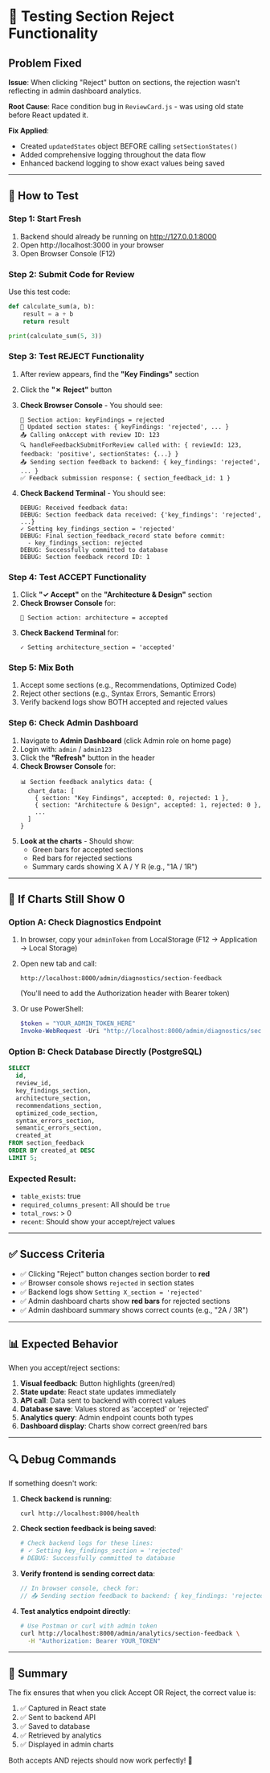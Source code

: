 # 🔧 Testing Section Reject Functionality

## Problem Fixed
**Issue**: When clicking "Reject" button on sections, the rejection wasn't reflecting in admin dashboard analytics.

**Root Cause**: Race condition bug in `ReviewCard.js` - was using old state before React updated it.

**Fix Applied**: 
- Created `updatedStates` object BEFORE calling `setSectionStates()`
- Added comprehensive logging throughout the data flow
- Enhanced backend logging to show exact values being saved

---

## 🧪 How to Test

### Step 1: Start Fresh
1. Backend should already be running on http://127.0.0.1:8000
2. Open http://localhost:3000 in your browser
3. Open Browser Console (F12)

### Step 2: Submit Code for Review
Use this test code:
```python
def calculate_sum(a, b):
    result = a + b
    return result

print(calculate_sum(5, 3))
```

### Step 3: Test REJECT Functionality
1. After review appears, find the **"Key Findings"** section
2. Click the **"✗ Reject"** button
3. **Check Browser Console** - You should see:
   ```
   🔘 Section action: keyFindings = rejected
   📝 Updated section states: { keyFindings: 'rejected', ... }
   📤 Calling onAccept with review ID: 123
   🔍 handleFeedbackSubmitForReview called with: { reviewId: 123, feedback: 'positive', sectionStates: {...} }
   📤 Sending section feedback to backend: { key_findings: 'rejected', ... }
   ✅ Feedback submission response: { section_feedback_id: 1 }
   ```

4. **Check Backend Terminal** - You should see:
   ```
   DEBUG: Received feedback data:
   DEBUG: Section feedback data received: {'key_findings': 'rejected', ...}
   ✓ Setting key_findings_section = 'rejected'
   DEBUG: Final section_feedback_record state before commit:
     - key_findings_section: rejected
   DEBUG: Successfully committed to database
   DEBUG: Section feedback record ID: 1
   ```

### Step 4: Test ACCEPT Functionality
1. Click **"✓ Accept"** on the **"Architecture & Design"** section
2. **Check Browser Console** for:
   ```
   🔘 Section action: architecture = accepted
   ```
3. **Check Backend Terminal** for:
   ```
   ✓ Setting architecture_section = 'accepted'
   ```

### Step 5: Mix Both
1. Accept some sections (e.g., Recommendations, Optimized Code)
2. Reject other sections (e.g., Syntax Errors, Semantic Errors)
3. Verify backend logs show BOTH accepted and rejected values

### Step 6: Check Admin Dashboard
1. Navigate to **Admin Dashboard** (click Admin role on home page)
2. Login with: `admin` / `admin123`
3. Click the **"Refresh"** button in the header
4. **Check Browser Console** for:
   ```
   📊 Section feedback analytics data: {
     chart_data: [
       { section: "Key Findings", accepted: 0, rejected: 1 },
       { section: "Architecture & Design", accepted: 1, rejected: 0 },
       ...
     ]
   }
   ```
5. **Look at the charts** - Should show:
   - Green bars for accepted sections
   - Red bars for rejected sections
   - Summary cards showing X A / Y R (e.g., "1A / 1R")

---

## 🐛 If Charts Still Show 0

### Option A: Check Diagnostics Endpoint
1. In browser, copy your `adminToken` from LocalStorage (F12 → Application → Local Storage)
2. Open new tab and call:
   ```
   http://localhost:8000/admin/diagnostics/section-feedback
   ```
   (You'll need to add the Authorization header with Bearer token)

3. Or use PowerShell:
   ```powershell
   $token = "YOUR_ADMIN_TOKEN_HERE"
   Invoke-WebRequest -Uri "http://localhost:8000/admin/diagnostics/section-feedback" -Headers @{ Authorization = "Bearer $token" } | Select-Object -ExpandProperty Content
   ```

### Option B: Check Database Directly (PostgreSQL)
```sql
SELECT 
  id, 
  review_id, 
  key_findings_section, 
  architecture_section, 
  recommendations_section,
  optimized_code_section,
  syntax_errors_section,
  semantic_errors_section,
  created_at
FROM section_feedback 
ORDER BY created_at DESC 
LIMIT 5;
```

### Expected Result:
- `table_exists`: true
- `required_columns_present`: All should be `true`
- `total_rows`: > 0
- `recent`: Should show your accept/reject values

---

## ✅ Success Criteria

- ✅ Clicking "Reject" button changes section border to **red**
- ✅ Browser console shows `rejected` in section states
- ✅ Backend logs show `Setting X_section = 'rejected'`
- ✅ Admin dashboard charts show **red bars** for rejected sections
- ✅ Admin dashboard summary shows correct counts (e.g., "2A / 3R")

---

## 📊 Expected Behavior

When you accept/reject sections:
1. **Visual feedback**: Button highlights (green/red)
2. **State update**: React state updates immediately
3. **API call**: Data sent to backend with correct values
4. **Database save**: Values stored as 'accepted' or 'rejected'
5. **Analytics query**: Admin endpoint counts both types
6. **Dashboard display**: Charts show correct green/red bars

---

## 🔍 Debug Commands

If something doesn't work:

1. **Check backend is running**:
   ```bash
   curl http://localhost:8000/health
   ```

2. **Check section feedback is being saved**:
   ```bash
   # Check backend logs for these lines:
   # ✓ Setting key_findings_section = 'rejected'
   # DEBUG: Successfully committed to database
   ```

3. **Verify frontend is sending correct data**:
   ```javascript
   // In browser console, check for:
   // 📤 Sending section feedback to backend: { key_findings: 'rejected' }
   ```

4. **Test analytics endpoint directly**:
   ```bash
   # Use Postman or curl with admin token
   curl http://localhost:8000/admin/analytics/section-feedback \
     -H "Authorization: Bearer YOUR_TOKEN"
   ```

---

## 🎯 Summary

The fix ensures that when you click Accept OR Reject, the correct value is:
1. ✅ Captured in React state
2. ✅ Sent to backend API
3. ✅ Saved to database
4. ✅ Retrieved by analytics
5. ✅ Displayed in admin charts

Both accepts AND rejects should now work perfectly! 🚀
